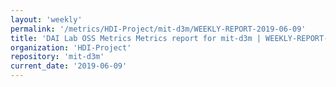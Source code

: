 ```yaml
---
layout: 'weekly'
permalink: '/metrics/HDI-Project/mit-d3m/WEEKLY-REPORT-2019-06-09'
title: 'DAI Lab OSS Metrics Metrics report for mit-d3m | WEEKLY-REPORT-2019-06-09'
organization: 'HDI-Project'
repository: 'mit-d3m'
current_date: '2019-06-09'
---
```

